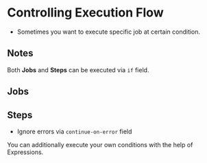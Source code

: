 # Controlling Execution Flow
- Sometimes you want to execute specific job at certain condition.

## Notes
Both **Jobs** and **Steps** can be executed via `if` field.

## Jobs

## Steps
- Ignore errors via `continue-on-error` field

You can additionally execute your own conditions with the help of Expressions.
